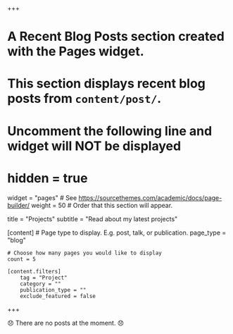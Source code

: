 +++
# A Recent Blog Posts section created with the Pages widget.
# This section displays recent blog posts from `content/post/`.

# Uncomment the following line and widget will NOT be displayed
# hidden = true

widget = "pages"  # See https://sourcethemes.com/academic/docs/page-builder/
weight = 50  # Order that this section will appear.

title = "Projects"
subtitle = "Read about my latest projects"

[content]
	# Page type to display. E.g. post, talk, or publication.
	page_type = "blog"

	# Choose how many pages you would like to display
	count = 5

	[content.filters]
		tag = "Project"
		category = ""
		publication_type = ""
		exclude_featured = false
+++

:disappointed: There are no posts at the moment. :disappointed: